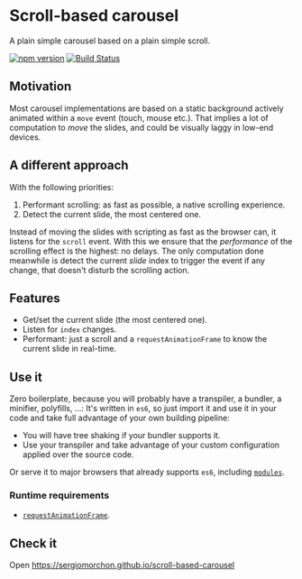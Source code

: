 # Scroll-based carousel

A plain simple carousel based on a plain simple scroll.

[![npm version](https://badge.fury.io/js/scroll-based-carousel.svg)](https://www.npmjs.com/package/scroll-based-carousel)
[![Build Status](https://travis-ci.org/SergioMorchon/scroll-based-carousel.svg?branch=master)](https://travis-ci.org/SergioMorchon/scroll-based-carousel)

## Motivation

Most carousel implementations are based on a static background actively animated within a `move` event (touch, mouse etc.). That implies a lot of computation to _move_ the slides, and could be visually laggy in low-end devices.

## A different approach

With the following priorities:

1.  Performant scrolling: as fast as possible, a native scrolling experience.
1.  Detect the current slide, the most centered one.

Instead of moving the slides with scripting as fast as the browser can, it listens for the `scroll` event. With this we ensure that the _performance_ of the scrolling effect is the highest: no delays. The only computation done meanwhile is detect the current _slide_ index to trigger the event if any change, that doesn't disturb the scrolling action.

## Features

- Get/set the current slide (the most centered one).
- Listen for `index` changes.
- Performant: just a scroll and a `requestAnimationFrame` to know the current slide in real-time.

## Use it

Zero boilerplate, because you will probably have a transpiler, a bundler, a minifier, polyfills, ...:
It's written in `es6`, so just import it and use it in your code and take full advantage of your own building pipeline:

- You will have tree shaking if your bundler supports it.
- Use your transpiler and take advantage of your custom configuration applied over the source code.

Or serve it to major browsers that already supports `es6`, including [`modules`](https://caniuse.com/#feat=es6-module).

### Runtime requirements

- [`requestAnimationFrame`](https://caniuse.com/#feat=requestanimationframe).

## Check it

Open https://sergiomorchon.github.io/scroll-based-carousel
